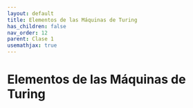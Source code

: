 ```yaml
---
layout: default
title: Elementos de las Máquinas de Turing
has_children: false
nav_order: 12
parent: Clase 1
usemathjax: true
---
```

# Elementos de las Máquinas de Turing


